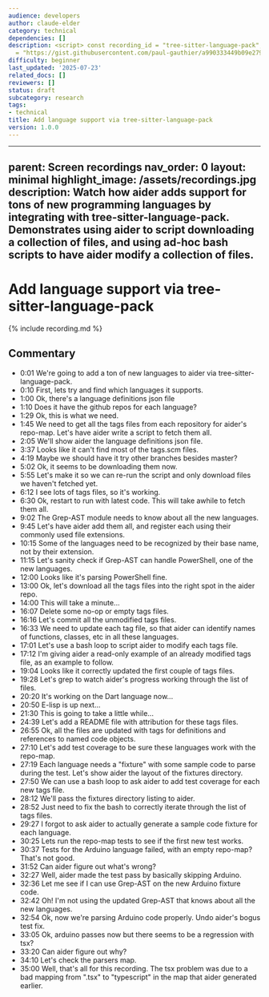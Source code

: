 ```yaml
---
audience: developers
author: claude-elder
category: technical
dependencies: []
description: <script> const recording_id = "tree-sitter-language-pack"; const recording_url
  = "https://gist.githubusercontent.com/paul-gauthier/a990333449b09e2793088a45eb1587f4/raw/364124781cca282907ccdc7567cdfc58
difficulty: beginner
last_updated: '2025-07-23'
related_docs: []
reviewers: []
status: draft
subcategory: research
tags:
- technical
title: Add language support via tree-sitter-language-pack
version: 1.0.0
---
```


---
parent: Screen recordings
nav_order: 0
layout: minimal
highlight_image: /assets/recordings.jpg
description: Watch how aider adds support for tons of new programming languages by integrating with tree-sitter-language-pack. Demonstrates using aider to script downloading a collection of files, and using ad-hoc bash scripts to have aider modify a collection of files.
---

# Add language support via tree-sitter-language-pack

<script>
const recording_id = "tree-sitter-language-pack";
const recording_url = "https://gist.githubusercontent.com/paul-gauthier/a990333449b09e2793088a45eb1587f4/raw/364124781cca282907ccdc7567cdfc588a9b438b/tmp.redacted.cast";
</script>

{% include recording.md %}


## Commentary

- 0:01 We're going to add a ton of new languages to aider via tree-sitter-language-pack.
- 0:10 First, lets try and find which languages it supports.
- 1:00 Ok, there's a language definitions json file
- 1:10 Does it have the github repos for each language?
- 1:29 Ok, this is what we need.
- 1:45 We need to get all the tags files from each repository for aider's repo-map. Let's have aider write a script to fetch them all.
- 2:05 We'll show aider the language definitions json file.
- 3:37 Looks like it can't find most of the tags.scm files.
- 4:19 Maybe we should have it try other branches besides master?
- 5:02 Ok, it seems to be downloading them now.
- 5:55 Let's make it so we can re-run the script and only download files we haven't fetched yet.
- 6:12 I see lots of tags files, so it's working.
- 6:30 Ok, restart to run with latest code. This will take awhile to fetch them all.
- 9:02 The Grep-AST module needs to know about all the new languages.
- 9:45 Let's have aider add them all, and register each using their commonly used file extensions.
- 10:15 Some of the languages need to be recognized by their base name, not by their extension.
- 11:15 Let's sanity check if Grep-AST can handle PowerShell, one of the new languages.
- 12:00 Looks like it's parsing PowerShell fine.
- 13:00 Ok, let's download all the tags files into the right spot in the aider repo.
- 14:00 This will take a minute...
- 16:07 Delete some no-op or empty tags files.
- 16:16 Let's commit all the unmodified tags files.
- 16:33 We need to update each tag file, so that aider can identify names of functions, classes, etc in all these languages.
- 17:01 Let's use a bash loop to script aider to modify each tags file.
- 17:12 I'm giving aider a read-only example of an already modified tags file, as an example to follow.
- 19:04 Looks like it correctly updated the first couple of tags files.
- 19:28 Let's grep to watch aider's progress working through the list of files.
- 20:20 It's working on the Dart language now...
- 20:50 E-lisp is up next...
- 21:30 This is going to take a little while...
- 24:39 Let's add a README file with attribution for these tags files.
- 26:55 Ok, all the files are updated with tags for definitions and references to named code objects.
- 27:10 Let's add test coverage to be sure these languages work with the repo-map.
- 27:19 Each language needs a "fixture" with some sample code to parse during the test. Let's show aider the layout of the fixtures directory.
- 27:50 We can use a bash loop to ask aider to add test coverage for each new tags file.
- 28:12 We'll pass the fixtures directory listing to aider.
- 28:52 Just need to fix the bash to correctly iterate through the list of tags files.
- 29:27 I forgot to ask aider to actually generate a sample code fixture for each language.
- 30:25 Lets run the repo-map tests to see if the first new test works.
- 30:37 Tests for the Arduino language failed, with an empty repo-map? That's not good.
- 31:52 Can aider figure out what's wrong?
- 32:27 Well, aider made the test pass by basically skipping Arduino.
- 32:36 Let me see if I can use Grep-AST on the new Arduino fixture code.
- 32:42 Oh! I'm not using the updated Grep-AST that knows about all the new languages.
- 32:54 Ok, now we're parsing Arduino code properly. Undo aider's bogus test fix.
- 33:05 Ok, arduino passes now but there seems to be a regression with tsx?
- 33:20 Can aider figure out why?
- 34:10 Let's check the parsers map.
- 35:00 Well, that's all for this recording. The tsx problem was due to a bad mapping from ".tsx" to "typescript" in the map that aider generated earlier.











